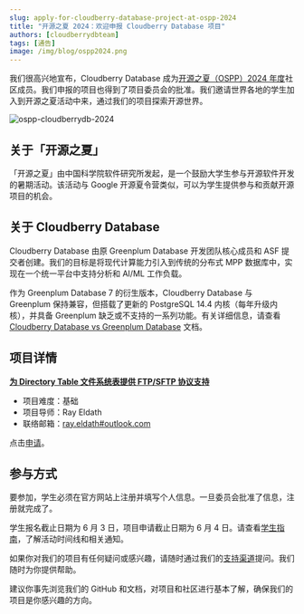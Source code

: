 ```yaml
---
slug: apply-for-cloudberry-database-project-at-ospp-2024
title: "开源之夏 2024：欢迎申报 Cloudberry Database 项目"
authors: [cloudberrydbteam]
tags: [通告]
image: /img/blog/ospp2024.png
---
```


我们很高兴地宣布，Cloudberry Database 成为[开源之夏（OSPP）2024 年度](https://summer-ospp.ac.cn/)社区成员。我们申报的项目也得到了项目委员会的批准。我们邀请世界各地的学生加入到开源之夏活动中来，通过我们的项目探索开源世界。

![ospp-cloudberrydb-2024](/img/blog/ospp-cloudberrydb-2024.png)

## 关于「开源之夏」

「开源之夏」由中国科学院软件研究所发起，是一个鼓励大学生参与开源软件开发的暑期活动。该活动与 Google 开源夏令营类似，可以为学生提供参与和贡献开源项目的机会。

## 关于 Cloudberry Database

Cloudberry Database 由原 Greenplum Database 开发团队核心成员和 ASF 提交者创建。我们的目标是将现代计算能力引入到传统的分布式 MPP 数据库中，实现在一个统一平台中支持分析和 AI/ML 工作负载。

作为 Greenplum Database 7 的衍生版本，Cloudberry Database 与 Greenplum 保持兼容，但搭载了更新的 PostgreSQL 14.4 内核（每年升级内核），并具备 Greenplum 缺乏或不支持的一系列功能。有关详细信息，请查看 [Cloudberry Database vs Greenplum Database](https://cloudberrydb.org/zh/docs/cbdb-vs-gp-features) 文档。

## 项目详情

**[为 Directory Table 文件系统表提供 FTP/SFTP 协议支持](https://summer-ospp.ac.cn/org/prodetail/24e980375?list=org&navpage=org)**

- 项目难度：基础
- 项目导师：Ray Eldath
- 联络邮箱：[ray.eldath#outlook.com](mailto:ray.eldath@outlook.com)

点击[申请](https://summer-ospp.ac.cn/org/prodetail/24e980375?list=org&navpage=org)。

## 参与方式

要参加，学生必须在官方网站上注册并填写个人信息。一旦委员会批准了信息，注册就完成了。

学生报名截止日期为 6 月 3 日，项目申请截止日期为 6 月 4 日。请查看[学生指南](https://summer-ospp.ac.cn/help/en/student/#student-guide_1)，了解活动时间线和相关通知。

如果你对我们的项目有任何疑问或感兴趣，请随时通过我们的[支持渠道](https://cloudberrydb.org/support)提问。我们随时为你提供帮助。

建议你事先浏览我们的 GitHub 和文档，对项目和社区进行基本了解，确保我们的项目是你感兴趣的方向。